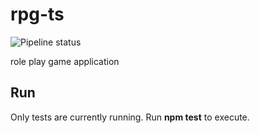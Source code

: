 # rpg-ts
![Pipeline status](https://github.com/sgohlke/rpg-ts/workflows/RPG/badge.svg)

role play game application

## Run
Only tests are currently running. Run **npm test** to execute.
